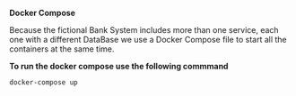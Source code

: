 **Docker Compose**

Because the fictional Bank System includes more than one service, each one with a different DataBase we use a Docker Compose file to start all the containers at the same time.

**To run the docker compose use the following commmand**

```docker-compose up```
